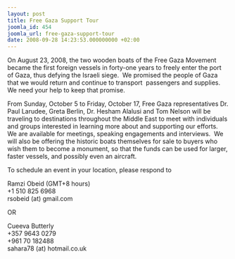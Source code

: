 ```yaml
---
layout: post
title: Free Gaza Support Tour
joomla_id: 454
joomla_url: free-gaza-support-tour
date: 2008-09-28 14:23:53.000000000 +02:00
---
```

<p>On August 23, 2008, the two wooden boats of the Free Gaza Movement became the first foreign vessels in forty-one years to freely enter the port of Gaza, thus defying the Israeli siege.&nbsp; We promised the people of Gaza that we would return and continue to transport&nbsp; passengers and supplies.&nbsp; We need your help to keep that promise.</p><p>From Sunday, October 5 to Friday, October 17, Free Gaza representatives Dr. Paul Larudee, Greta Berlin, Dr. Hesham Alalusi and Tom Nelson will be traveling to destinations throughout the Middle East to meet with individuals and groups interested in learning more about and supporting our efforts.&nbsp; We are available for meetings, speaking engagements and interviews.&nbsp; We will also be offering the historic boats themselves for sale to buyers who wish them to become a monument, so that the funds can be used for larger, faster vessels, and possibly even an aircraft.</p><p>To schedule an event in your location, please respond to </p><p>Ramzi Obeid (GMT+8 hours)<br />+1 510 825 6968<br />rsobeid (at) gmail.com</p><p>OR</p><p>Cueeva Butterly<br />+357 9643 0279<br />+961 70 182488<br />sahara78 (at) hotmail.co.uk <br /></p><p><a href=""></a></p>
